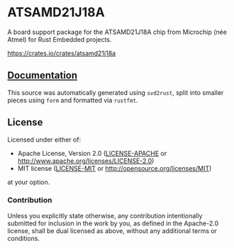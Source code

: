 # ATSAMD21J18A

A board support package for the ATSAMD21J18A chip from Microchip (née Atmel)
for Rust Embedded projects.

https://crates.io/crates/atsamd21j18a

## [Documentation](https://docs.rs/atsamd21j18a)

This source was automatically generated using `svd2rust`, split into smaller
pieces using `form` and formatted via `rustfmt`.

## License

Licensed under either of:

- Apache License, Version 2.0 ([LICENSE-APACHE](LICENSE-APACHE) or
  http://www.apache.org/licenses/LICENSE-2.0)
- MIT license ([LICENSE-MIT](LICENSE-MIT) or http://opensource.org/licenses/MIT)

at your option.

### Contribution

Unless you explicitly state otherwise, any contribution intentionally submitted
for inclusion in the work by you, as defined in the Apache-2.0 license, shall
be dual licensed as above, without any additional terms or conditions.
